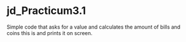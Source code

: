 jd_Practicum3.1
===============

Simple code that asks for a value and calculates the amount of bills and coins this is and prints it on screen.
